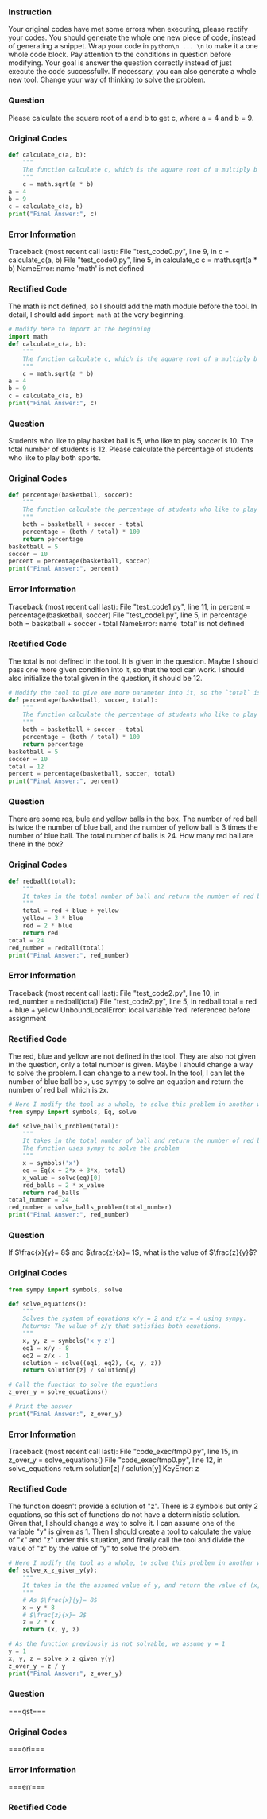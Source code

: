 ### Instruction
Your original codes have met some errors when executing, please rectify your codes.
You should generate the whole one new piece of code, instead of generating a snippet.
Wrap your code in ```python\n ... \n``` to make it a one whole code block.
Pay attention to the conditions in question before modifying.
Your goal is answer the question correctly instead of just execute the code successfully.
If necessary, you can also generate a whole new tool. Change your way of thinking to solve the problem.

### Question
Please calculate the square root of a and b to get c, where a = 4 and b = 9.
### Original Codes
```python
def calculate_c(a, b):
    """
    The function calculate c, which is the aquare root of a multiply b
    """
    c = math.sqrt(a * b)
a = 4
b = 9
c = calculate_c(a, b)
print("Final Answer:", c)
```
### Error Information
Traceback (most recent call last):
  File "test_code0.py", line 9, in <module>
    c = calculate_c(a, b)
  File "test_code0.py", line 5, in calculate_c
    c = math.sqrt(a * b)
NameError: name 'math' is not defined
### Rectified Code
The math is not defined, so I should add the math module before the tool.
In detail, I should add `import math` at the very beginning.
```python
# Modify here to import at the beginning
import math
def calculate_c(a, b):
    """
    The function calculate c, which is the aquare root of a multiply b
    """
    c = math.sqrt(a * b)
a = 4
b = 9
c = calculate_c(a, b)
print("Final Answer:", c)
```

### Question
Students who like to play basket ball is 5, who like to play soccer is 10. The total number of students is 12. Please calculate the percentage of students who like to play both sports.
### Original Codes
```python
def percentage(basketball, soccer):
    """
    The function calculate the percentage of students who like to play both sports
    """
    both = basketball + soccer - total
    percentage = (both / total) * 100
    return percentage
basketball = 5
soccer = 10
percent = percentage(basketball, soccer)
print("Final Answer:", percent)
```
### Error Information
Traceback (most recent call last):
  File "test_code1.py", line 11, in <module>
    percent = percentage(basketball, soccer)
  File "test_code1.py", line 5, in percentage
    both = basketball + soccer - total
NameError: name 'total' is not defined
### Rectified Code
The total is not defined in the tool. It is given in the question.
Maybe I should pass one more given condition into it, so that the tool can work.
I should also initialize the total given in the question, it should be 12.
```python
# Modify the tool to give one more parameter into it, so the `total` is defined now 
def percentage(basketball, soccer, total):
    """
    The function calculate the percentage of students who like to play both sports
    """
    both = basketball + soccer - total
    percentage = (both / total) * 100
    return percentage
basketball = 5
soccer = 10
total = 12
percent = percentage(basketball, soccer, total)
print("Final Answer:", percent)
```

### Question
There are some res, bule and yellow balls in the box. The number of red ball is twice the number of blue ball, and the number of yellow ball is 3 times the number of blue ball. The total number of balls is 24. How many red ball are there in the box?
### Original Codes
```python
def redball(total):
    """
    It takes in the total number of ball and return the number of red balls
    """
    total = red + blue + yellow
    yellow = 3 * blue
    red = 2 * blue
    return red
total = 24
red_number = redball(total)
print("Final Answer:", red_number)
```
### Error Information
Traceback (most recent call last):
  File "test_code2.py", line 10, in <module>
    red_number = redball(total)
  File "test_code2.py", line 5, in redball
    total = red + blue + yellow
UnboundLocalError: local variable 'red' referenced before assignment
### Rectified Code
The red, blue and yellow are not defined in the tool. They are also not given in the question, only a total number is given.
Maybe I should change a way to solve the problem.
I can change to a new tool. In the tool, I can let the number of blue ball be `x`, use sympy to solve an equation and return the number of red ball which is `2x`.
```python
# Here I modify the tool as a whole, to solve this problem in another way.
from sympy import symbols, Eq, solve

def solve_balls_problem(total):
    """
    It takes in the total number of ball and return the number of red balls
    The function uses sympy to solve the problem
    """
    x = symbols('x')
    eq = Eq(x + 2*x + 3*x, total)
    x_value = solve(eq)[0]
    red_balls = 2 * x_value
    return red_balls
total_number = 24
red_number = solve_balls_problem(total_number)
print("Final Answer:", red_number)
```


### Question
If $\frac{x}{y}= 8$ and $\frac{z}{x}= 1$, what is the value of $\frac{z}{y}$?
### Original Codes
```python
from sympy import symbols, solve

def solve_equations():
    """
    Solves the system of equations x/y = 2 and z/x = 4 using sympy.
    Returns: The value of z/y that satisfies both equations.
    """
    x, y, z = symbols('x y z')
    eq1 = x/y - 8
    eq2 = z/x - 1
    solution = solve((eq1, eq2), (x, y, z))
    return solution[z] / solution[y]

# Call the function to solve the equations
z_over_y = solve_equations()

# Print the answer
print("Final Answer:", z_over_y)
```
### Error Information
Traceback (most recent call last):
  File "code_exec/tmp0.py", line 15, in <module>
    z_over_y = solve_equations()
  File "code_exec/tmp0.py", line 12, in solve_equations
    return solution[z] / solution[y]
KeyError: z
### Rectified Code
The function doesn't provide a solution of "z". There is 3 symbols but only 2 equations, so this set of functions do not have a deterministic solution. Given that, I should change a way to solve it. I can assume one of the variable "y" is given as 1. Then I should create a tool to calculate the value of "x" and "z" under this situation, and finally call the tool and divide the value of "z" by the value of "y" to solve the problem.
```python
# Here I modify the tool as a whole, to solve this problem in another way.
def solve_x_z_given_y(y):
    """
    It takes in the the assumed value of y, and return the value of (x, y, z) under this condition
    """
    # As $\frac{x}{y}= 8$
    x = y * 8
    # $\frac{z}{x}= 2$
    z = 2 * x
    return (x, y, z)

# As the function previously is not solvable, we assume y = 1
y = 1
x, y, z = solve_x_z_given_y(y)
z_over_y = z / y
print("Final Answer:", z_over_y)
```


### Question
===qst===
### Original Codes
===ori===
### Error Information
===err===
### Rectified Code